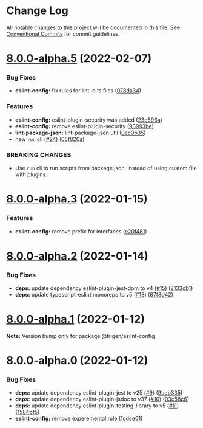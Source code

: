 # Change Log

All notable changes to this project will be documented in this file.
See [Conventional Commits](https://conventionalcommits.org) for commit guidelines.

# [8.0.0-alpha.5](https://github.com/TrigenSoftware/scripts/compare/v8.0.0-alpha.4...v8.0.0-alpha.5) (2022-02-07)


### Bug Fixes

* **eslint-config:** fix rules for lint .d.ts files ([078da34](https://github.com/TrigenSoftware/scripts/commit/078da34146d17b111cea6c75cbd6dc0e782be24f))


### Features

* **eslint-config:** eslint-plugin-security was added ([23d596a](https://github.com/TrigenSoftware/scripts/commit/23d596a44f58292595e71f74d5c5e140f5bf77b2))
* **eslint-config:** remove eslint-plugin-security ([93993be](https://github.com/TrigenSoftware/scripts/commit/93993bec7448a7d226999bef07fd282d35877f84))
* **lint-package-json:** lint-package-json util ([0ec0b35](https://github.com/TrigenSoftware/scripts/commit/0ec0b35321a7b2281cc69f08afcf7a6770d6025f))
* new `run` cli ([#24](https://github.com/TrigenSoftware/scripts/issues/24)) ([05f820a](https://github.com/TrigenSoftware/scripts/commit/05f820a6396b5f57ab2b645de71d4b2f7f9c58cf))


### BREAKING CHANGES

* Use `run` cli to run scripts from package.json, instead of using custom file with
plugins.





# [8.0.0-alpha.3](https://github.com/TrigenSoftware/scripts/compare/v8.0.0-alpha.2...v8.0.0-alpha.3) (2022-01-15)


### Features

* **eslint-config:** remove prefix for interfaces ([e20f481](https://github.com/TrigenSoftware/scripts/commit/e20f481c2c4995592e416b3571e364ea864a6f78))





# [8.0.0-alpha.2](https://github.com/TrigenSoftware/scripts/compare/v8.0.0-alpha.1...v8.0.0-alpha.2) (2022-01-14)


### Bug Fixes

* **deps:** update dependency eslint-plugin-jest-dom to v4 ([#15](https://github.com/TrigenSoftware/scripts/issues/15)) ([8133db1](https://github.com/TrigenSoftware/scripts/commit/8133db151811134b8fc2a22df5efd63bb8d51387))
* **deps:** update typescript-eslint monorepo to v5 ([#18](https://github.com/TrigenSoftware/scripts/issues/18)) ([87f8d42](https://github.com/TrigenSoftware/scripts/commit/87f8d42f749665b8df0daa1c1631b9ac9ca57048))





# [8.0.0-alpha.1](https://github.com/TrigenSoftware/scripts/compare/v8.0.0-alpha.0...v8.0.0-alpha.1) (2022-01-12)

**Note:** Version bump only for package @trigen/eslint-config





# 8.0.0-alpha.0 (2022-01-12)


### Bug Fixes

* **deps:** update dependency eslint-plugin-jest to v25 ([#9](https://github.com/TrigenSoftware/scripts/issues/9)) ([9beb335](https://github.com/TrigenSoftware/scripts/commit/9beb3357361683b4cf72b728c4b3c6c0c7abbbbe))
* **deps:** update dependency eslint-plugin-jsdoc to v37 ([#10](https://github.com/TrigenSoftware/scripts/issues/10)) ([03c58c6](https://github.com/TrigenSoftware/scripts/commit/03c58c6d43e4df6bacd9ee531c6eb97c1c67dd12))
* **deps:** update dependency eslint-plugin-testing-library to v5 ([#11](https://github.com/TrigenSoftware/scripts/issues/11)) ([1584bf5](https://github.com/TrigenSoftware/scripts/commit/1584bf586bf0072b8bac37b47ad967a89dc18e37))
* **eslint-config:** remove experemental rule ([1cdce61](https://github.com/TrigenSoftware/scripts/commit/1cdce61d9ccf715ded3307cd27a359bf2ae8405a))
